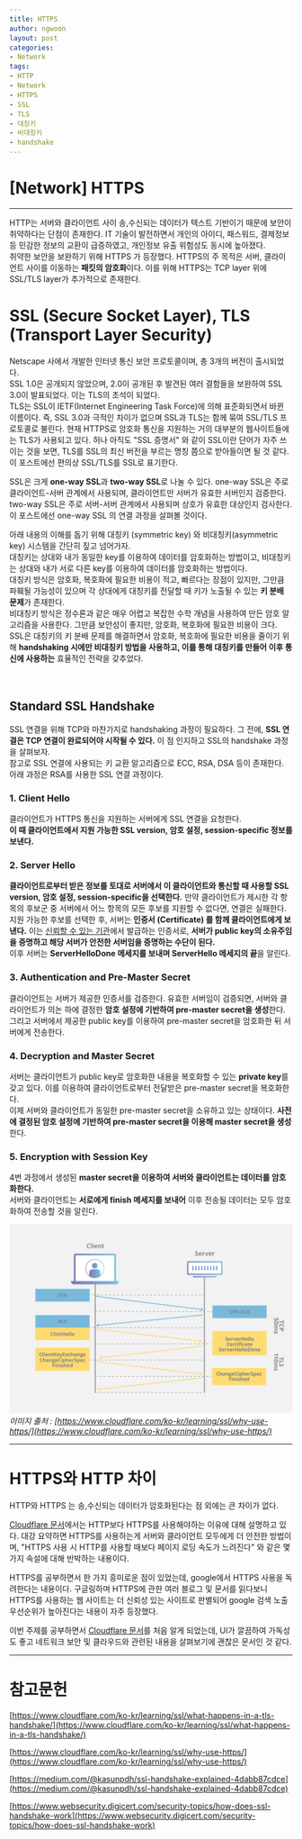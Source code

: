 ```yaml
---
title: HTTPS
author: ngwoon
layout: post
categories:
- Network
tags:
- HTTP
- Network
- HTTPS
- SSL
- TLS
- 대칭키
- 비대칭키
- handshake
---
```


# [Network] HTTPS
- - -

HTTP는 서버와 클라이언트 사이 송,수신되는 데이터가 텍스트 기반이기 때문에 보안이 취약하다는 단점이 존재한다. IT 기술이 발전하면서 개인의 아이디, 패스워드, 결제정보 등 민감한 정보의 교환이 급증하였고, 개인정보 유출 위험성도 동시에 높아졌다.<br/>
취약한 보안을 보완하기 위해 HTTPS 가 등장했다. HTTPS의 주 목적은 서버, 클라이언트 사이를 이동하는 **패킷의 암호화**이다. 이를 위해 HTTPS는 TCP layer 위에 SSL/TLS layer가 추가적으로 존재한다.

# SSL (Secure Socket Layer), TLS (Transport Layer Security)

Netscape 사에서 개발한 인터넷 통신 보안 프로토콜이며, 총 3개의 버전이 출시되었다.<br/>
SSL 1.0은 공개되지 않았으며, 2.0이 공개된 후 발견된 여러 결함들을 보완하여 SSL 3.0이 발표되었다. 이는 TLS의 초석이 되었다.<br/>
TLS는 SSL이 IETF(Internet Engineering Task Force)에 의해 표준화되면서 바뀐 이름이다. 즉, SSL 3.0과 극적인 차이가 없으며 SSL과 TLS는 함께 묶여 SSL/TLS 프로토콜로 불린다. 현재 HTTPS로 암호화 통신을 지원하는 거의 대부분의 웹사이트들에는 TLS가 사용되고 있다. 허나 아직도 "SSL 증명서" 와 같이 SSL이란 단어가 자주 쓰이는 것을 보면, TLS를 SSL의 최신 버전을 부르는 명칭 쯤으로 받아들이면 될 것 같다. 이 포스트에선 편의상 SSL/TLS를 SSL로 표기한다.

SSL은 크게 **one-way SSL**과 **two-way SSL**로 나눌 수 있다.  one-way SSL은 주로 클라이언트-서버 관계에서 사용되며, 클라이언트만 서버가 유효한 서버인지 검증한다.  two-way SSL은 주로 서버-서버 관계에서 사용되며 상호가 유효한 대상인지 검사한다.<br/>
이 포스트에선 one-way SSL 의 연결 과정을 살펴볼 것이다.

아래 내용의 이해를 돕기 위해 대칭키 (symmetric key) 와 비대칭키(asymmetric key) 시스템을 간단히 짚고 넘어가자.<br/>
대칭키는 상대와 내가 동일한 key를 이용하여 데이터를 암호화하는 방법이고, 비대칭키는 상대와 내가 서로 다른 key를 이용하여 데이터를 암호화하는 방법이다.<br/>
대칭키 방식은 암호화, 복호화에 필요한 비용이 적고, 빠르다는 장점이 있지만, 그만큼 파훼될 가능성이 있으며 각 상대에게 대칭키를 전달할 때 키가 노출될 수 있는 **키 분배 문제**가 존재한다. <br/>
비대칭키 방식은 정수론과 같은 매우 어렵고 복잡한 수학 개념을 사용하여 만든 암호 알고리즘을 사용한다. 그만큼 보안성이 좋지만, 암호화, 복호화에 필요한 비용이 크다.<br/>
SSL은 대칭키의 키 분배 문제를 해결하면서 암호화, 복호화에 필요한 비용을 줄이기 위해 **handshaking 시에만 비대칭키 방법을 사용하고, 이를 통해 대칭키를 만들어 이후 통신에 사용하는** 효율적인 전략을 갖추었다.
<br/><br/><br/>

## Standard SSL Handshake

SSL 연결을 위해 TCP와 마찬가지로 handshaking 과정이 필요하다. 그 전에, **SSL 연결은 TCP 연결이 완료되어야 시작될 수 있다.** 이 점 인지하고 SSL의 handshake 과정을 살펴보자.<br/>
참고로 SSL 연결에 사용되는 키 교환 알고리즘으로 ECC, RSA, DSA 등이 존재한다. 아래 과정은 RSA를 사용한 SSL 연결 과정이다.

### 1. **Client Hello**

클라이언트가 HTTPS 통신을 지원하는 서버에게 SSL 연결을 요청한다.<br/>
**이 때 클라이언트에서 지원 가능한 SSL version, 암호 설정, session-specific 정보를 보낸다.**

### 2. **Server Hello**

**클라이언트로부터 받은 정보를 토대로 서버에서 이 클라이언트와 통신할 때 사용할 SSL version, 암호 설정, session-specific을 선택한다.** 만약 클라이언트가 제시한 각 항목의 후보군 중 서버에서 어느 항목의 모든 후보를 지원할 수 없다면, 연결은 실패한다.<br/>
지원 가능한 후보를 선택한 후, 서버는 **인증서 (Certificate) 를 함께 클라이언트에게 보낸다.** 이는 [신뢰할 수 있는 기관](https://www.checktls.com/showcas.html)에서 발급하는 인증서로, **서버가 public key의 소유주임을 증명하고 해당 서버가 안전한 서버임을 증명하는 수단이 된다.**<br/>
이후 서버는 **ServerHelloDone 메세지를 보내며 ServerHello 메세지의 끝**을 알린다.

### 3. **Authentication and Pre-Master Secret**

클라이언트는 서버가 제공한 인증서를 검증한다. 유효한 서버임이 검증되면, 서버와 클라이언트가 의논 하에 결정한 **암호 설정에 기반하여 pre-master secret을 생성**한다. 그리고 서버에서 제공한 public key를 이용하여 pre-master secret을 암호화한 뒤 서버에게 전송한다.

### 4. **Decryption and Master Secret**

서버는 클라이언트가 public key로 암호화한 내용을 복호화할 수 있는 **private key**를 갖고 있다. 이를 이용하여 클라이언트로부터 전달받은 pre-master secret을 복호화한다.<br/>
이제 서버와 클라이언트가 동일한 pre-master secret을 소유하고 있는 상태이다. **사전에 결정된 암호 설정에 기반하여 pre-master secret을 이용해 master secret을 생성**한다.

### 5. **Encryption with Session Key**

4번 과정에서 생성된 **master secret을 이용하여 서버와 클라이언트는 데이터를 암호화한다.**<br/>
서버와 클라이언트는 **서로에게 finish 메세지를 보내어** 이후 전송될 데이터는 모두 암호화하여 전송할 것을 알린다.

![tls-ssl-handshake](/assets/images/post/Network/HTTP-HTTPS/tls-ssl-handshake.png)
<em>
    이미지 출처 : [https://www.cloudflare.com/ko-kr/learning/ssl/why-use-https/](https://www.cloudflare.com/ko-kr/learning/ssl/why-use-https/)
</em>

---

# HTTPS와 HTTP 차이

HTTP와 HTTPS 는 송,수신되는 데이터가 암호화된다는 점 외에는 큰 차이가 없다. 

[Cloudflare 문서](https://www.cloudflare.com/ko-kr/learning/ssl/why-use-https/)에서는 HTTP보다 HTTPS를 사용해야하는 이유에 대해 설명하고 있다. 대강 요약하면 HTTPS를 사용하는게 서버와 클라이언트 모두에게 더 안전한 방법이며, "HTTPS 사용 시 HTTP를 사용할 때보다 페이지 로딩 속도가 느려진다" 와 같은 몇 가지 속설에 대해 반박하는 내용이다.

HTTPS를 공부하면서 한 가지 흥미로운 점이 있었는데, google에서 HTTPS 사용을 독려한다는 내용이다. 구글링하며 HTTPS에 관한 여러 블로그 및 문서를 읽다보니 HTTPS를 사용하는 웹 사이트는 더 신뢰성 있는 사이트로 판별되어 google 검색 노출 우선순위가 높아진다는 내용이 자주 등장했다. 

이번 주제를 공부하면서 [Cloudflare 문서](https://www.cloudflare.com/ko-kr/learning/ssl/why-use-https/)를 처음 알게 되었는데, UI가 깔끔하여 가독성도 좋고 네트워크 보안 및 클라우드와 관련된 내용을 살펴보기에 괜찮은 문서인 것 같다.

---

# 참고문헌

[https://www.cloudflare.com/ko-kr/learning/ssl/what-happens-in-a-tls-handshake/](https://www.cloudflare.com/ko-kr/learning/ssl/what-happens-in-a-tls-handshake/)

[https://www.cloudflare.com/ko-kr/learning/ssl/why-use-https/](https://www.cloudflare.com/ko-kr/learning/ssl/why-use-https/)

[https://medium.com/@kasunpdh/ssl-handshake-explained-4dabb87cdce](https://medium.com/@kasunpdh/ssl-handshake-explained-4dabb87cdce)

[https://www.websecurity.digicert.com/security-topics/how-does-ssl-handshake-work](https://www.websecurity.digicert.com/security-topics/how-does-ssl-handshake-work)
